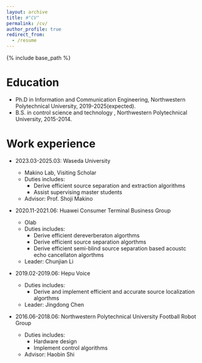 ```yaml
---
layout: archive
title: #"CV"
permalink: /cv/
author_profile: true
redirect_from:
  - /resume
---
```


{% include base_path %}

Education
======
* Ph.D in Information and Communication Engineering, Northwestern Polytechnical University, 2019-2025(expected).
* B.S. in control science and technology , Northwestern Polytechnical University, 2015-2014.

Work experience
======
* 2023.03-2025.03: Waseda University
  * Makino Lab, Visiting Scholar
  * Duties includes:
    * Derive efficient source separation and extraction algorithms
    *  Assist supervising master students
  * Advisor: Prof. Shoji Makino

* 2020.11-2021.06: Huawei Consumer Terminal Business Group
  * Olab
  * Duties includes: 
    * Derive efficient dereverberaton algorthms
    * Derive efficient source separation algorthms
    * Derive  efficient semi-blind source separation based acoustc echo cancellaton algorthms
  * Leader: Chunjian Li

* 2019.02-2019.06: Hepu Voice
  * Duties includes: 
    * Derive and implement efficient and accurate source localization algorthms
  * Leader: Jingdong Chen

* 2016.06-2018.06: Northwestern Polytechnical University Football Robot Group
  * Duties includes: 
    * Hardware design 
    * Implement control algorithms
  * Advisor: Haobin Shi